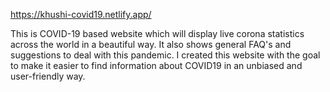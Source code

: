 https://khushi-covid19.netlify.app/


This is COVID-19 based website which will display live corona statistics across the world in a beautiful way. It also shows general FAQ's and suggestions to deal with this pandemic.
I created this website with the goal to make it easier to find information about COVID19 in an unbiased and user-friendly way.
